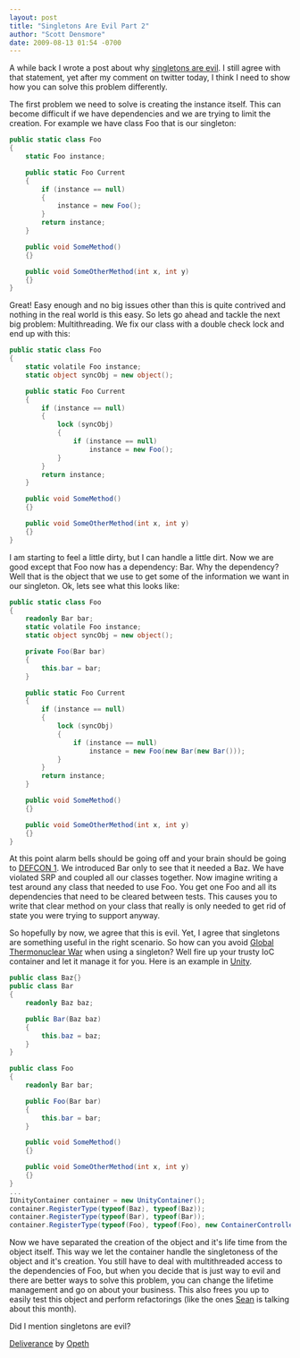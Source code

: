 ```yaml
---
layout: post
title: "Singletons Are Evil Part 2"
author: "Scott Densmore"
date: 2009-08-13 01:54 -0700
---
```


A while back I wrote a post about why [singletons are evil](http://blogs.msdn.com/scottdensmore/archive/2004/05/25/140827.aspx). I still agree with that statement, yet after my comment on twitter today, I think I need to show how you can solve this problem differently.  
  
The first problem we need to solve is creating the instance itself. This can become difficult if we have dependencies and we are trying to limit the creation. For example we have class Foo that is our singleton:

```csharp
public static class Foo
{
    static Foo instance;

    public static Foo Current
    {
        if (instance == null)
        {
            instance = new Foo();
        }
        return instance;
    }

    public void SomeMethod()
    {}

    public void SomeOtherMethod(int x, int y)
    {}
}
```

Great! Easy enough and no big issues other than this is quite contrived and nothing in the real world is this easy. So lets go ahead and tackle the next big problem: Multithreading. We fix our class with a double check lock and end up with this:

```csharp
public static class Foo
{
    static volatile Foo instance;
    static object syncObj = new object();

    public static Foo Current
    {
        if (instance == null)
        {
            lock (syncObj)
            {
                if (instance == null)
                    instance = new Foo();
            }
        }
        return instance;
    }

    public void SomeMethod()
    {}

    public void SomeOtherMethod(int x, int y)
    {}
}
```

I am starting to feel a little dirty, but I can handle a little dirt. Now we are good except that Foo now has a dependency: Bar. Why the dependency? Well that is the object that we use to get some of the information we want in our singleton. Ok, lets see what this looks like:

```csharp
public static class Foo
{
    readonly Bar bar;
    static volatile Foo instance;
    static object syncObj = new object();

    private Foo(Bar bar)
    {
        this.bar = bar;
    }

    public static Foo Current
    {
        if (instance == null)
        {
            lock (syncObj)
            {
                if (instance == null)
                    instance = new Foo(new Bar(new Bar()));
            }
        }
        return instance;
    }

    public void SomeMethod()
    {}

    public void SomeOtherMethod(int x, int y)
    {}
}
```

At this point alarm bells should be going off and your brain should be going to [DEFCON 1](http://en.wikipedia.org/wiki/DEFCON). We introduced Bar only to see that it needed a Baz. We have violated SRP and coupled all our classes together. Now imagine writing a test around any class that needed to use Foo. You get one Foo and all its dependencies that need to be cleared between tests. This causes you to write that clear method on your class that really is only needed to get rid of state you were trying to support anyway.

So hopefully by now, we agree that this is evil. Yet, I agree that singletons are something useful in the right scenario. So how can you avoid [Global Thermonuclear War](http://en.wikipedia.org/wiki/WarGames) when using a singleton? Well fire up your trusty IoC container and let it manage it for you. Here is an example in [Unity](http://msdn.microsoft.com/en-us/library/dd203104.aspx).

```csharp
public class Baz{}
public class Bar
{
    readonly Baz baz;

    public Bar(Baz baz)
    {
        this.baz = baz;
    }
}

public class Foo
{
    readonly Bar bar;

    public Foo(Bar bar)
    {
        this.bar = bar;
    }

    public void SomeMethod()
    {}

    public void SomeOtherMethod(int x, int y)
    {}
}
...
IUnityContainer container = new UnityContainer();
container.RegisterType(typeof(Baz), typeof(Baz));
container.RegisterType(typeof(Bar), typeof(Bar));
container.RegisterType(typeof(Foo), typeof(Foo), new ContainerControlledLifetimeManager());
```

Now we have separated the creation of the object and it's life time from the object itself. This way we let the container handle the singletoness of the object and it's creation. You still have to deal with multithreaded access to the dependencies of Foo, but when you decide that is just way to evil and there are better ways to solve this problem, you can change the lifetime management and go on about your business. This also frees you up to easily test this object and perform refactorings (like the ones [Sean](http://www.lostechies.com/blogs/sean_chambers/) is talking about this month).

Did I mention singletons are evil?

[Deliverance](http://www.last.fm/music/Opeth/_/Deliverance) by [Opeth](http://www.last.fm/music/Opeth)